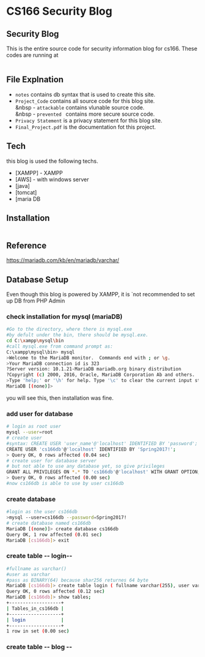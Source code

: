 # CS166 Security Blog 

## Security Blog 
This is the entire source code for security information blog for cs166.
These codes are running at
```sh

```
## File Explnation 
- `notes` contains db syntax that is used to create this site.  
- `Project_Code` contains all source code for this blog site.  
&nbsp - `attackable` contains vlunable source code.  
&nbsp - `prevented ` contains more secure source code.
- `Privacy Statement` is a privacy statement for this blog site.
- `Final_Project.pdf` is the documentation fot this project. 
## Tech 
this blog is used the following techs.
* [XAMPP] - XAMPP
* [AWS] - with windows server 
* [java]
* [tomcat]
* [maria DB

## Installation
```sh

```
## Reference 
https://mariadb.com/kb/en/mariadb/varchar/

## Database Setup
Even though this blog is powered by XAMPP, it is `not recommended to set up DB from PHP Admin  
### check installation for mysql (mariaDB)
```sh
#Go to the directory, where there is mysql.exe
#by defult under the bin, there should be mysql.exe.
cd C:\xampp\mysql\bin
#call mysql.exe from command prompt as:
C:\xampp\mysql\bin> mysql
>Welcome to the MariaDB monitor.  Commands end with ; or \g.
>Your MariaDB connection id is 323
?Server version: 10.1.21-MariaDB mariadb.org binary distribution
?Copyright (c) 2000, 2016, Oracle, MariaDB Corporation Ab and others.
>Type 'help;' or '\h' for help. Type '\c' to clear the current input statement.
MariaDB [(none)]>
```
you will see this, then installation was fine. 
### add user for database 
```sh
# login as root user  
mysql --user=root 
# create user 
#syntax: CREATE USER 'user_name'@'localhost' IDENTIFIED BY 'password';
CREATE USER 'cs166db'@'localhost' IDENTIFIED BY 'Spring2017!';
> Query OK, 0 rows affected (0.04 sec)
# create user for database server 
# but not able to use any database yet, so give privileges 
GRANT ALL PRIVILEGES ON *.* TO 'cs166db'@'localhost' WITH GRANT OPTION;
> Query OK, 0 rows affected (0.00 sec)
#now cs166db is able to use by user cs166db
```
### create database 
```sh
#login as the user cs166db
>mysql --user=cs166db --password=Spring2017! 
# create database named cs166db
MariaDB [(none)]> create database cs166db
Query OK, 1 row affected (0.01 sec)
MariaDB [cs166db]> exit
```
### create table -- login-- 
```sh
#fullname as varchar()
#user as varchar 
#pass as BINARY(64) because shar256 returnes 64 byte
MariaDB [cs166db]> create table login ( fullname varchar(255), user varchar(255), pass BINARY(64));
Query OK, 0 rows affected (0.12 sec)
MariaDB [cs166db]> show tables;
+-------------------+
| Tables_in_cs166db |
+-------------------+
| login             |
+-------------------+
1 row in set (0.00 sec)
```
### create table -- blog -- 





